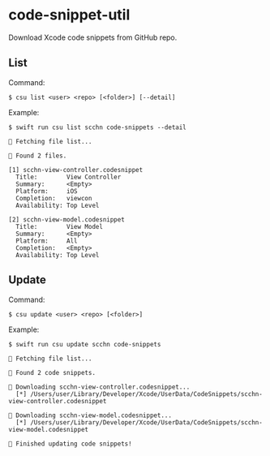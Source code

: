 # code-snippet-util

Download Xcode code snippets from GitHub repo.

## List

Command:

```
$ csu list <user> <repo> [<folder>] [--detail]
```

Example:

```
$ swift run csu list scchn code-snippets --detail

💠 Fetching file list...

🤩 Found 2 files.

[1] scchn-view-controller.codesnippet
  Title:        View Controller
  Summary:      <Empty>
  Platform:     iOS
  Completion:   viewcon
  Availability: Top Level

[2] scchn-view-model.codesnippet
  Title:        View Model
  Summary:      <Empty>
  Platform:     All
  Completion:   <Empty>
  Availability: Top Level
```

## Update

Command:

```
$ csu update <user> <repo> [<folder>]
```

Example:

```
$ swift run csu update scchn code-snippets         

💠 Fetching file list...

🤩 Found 2 code snippets.

💠 Downloading scchn-view-controller.codesnippet...
  [*] /Users/user/Library/Developer/Xcode/UserData/CodeSnippets/scchn-view-controller.codesnippet

💠 Downloading scchn-view-model.codesnippet...
  [*] /Users/user/Library/Developer/Xcode/UserData/CodeSnippets/scchn-view-model.codesnippet

🎉 Finished updating code snippets!
```
